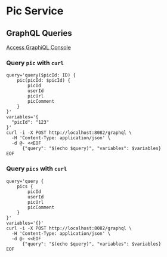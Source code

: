 # Pic Service

## GraphQL Queries

[Access GraphiQL Console](http://localhost:8081/graphiql)

### Query `pic` with `curl`

```shell
query='query($picId: ID) {
    pic(picId: $picId) {
        picId
        userId
        picUrl
        picComment
    }
}'
variables='{
  "picId": "123"
}'
curl -i -X POST http://localhost:8082/graphql \
  -H 'Content-Type: application/json' \
  -d @- <<EOF
      {"query": "$(echo $query)", "variables": $variables}
EOF
```

### Query `pics` with `curl`
```shell
query='query {
    pics {
        picId
        userId
        picUrl
        picComment
    }
}'
variables='{}'
curl -i -X POST http://localhost:8082/graphql \
  -H 'Content-Type: application/json' \
  -d @- <<EOF
      {"query": "$(echo $query)", "variables": $variables}
EOF
```